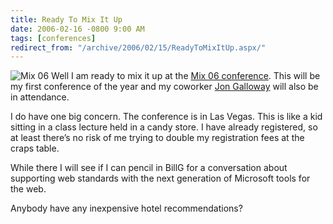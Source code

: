 ```yaml
---
title: Ready To Mix It Up
date: 2006-02-16 -0800 9:00 AM
tags: [conferences]
redirect_from: "/archive/2006/02/15/ReadyToMixItUp.aspx/"
---
```


![Mix 06](https://haacked.com/images/MixLogo.jpg) Well I am ready to mix
it up at the [Mix 06 conference](http://mix06.com/ "Mix 06 Conference").
This will be my first conference of the year and my coworker [Jon
Galloway](http://weblogs.asp.net/jgalloway/ "Jon Galloway's Blog") will
also be in attendance.

I do have one big concern. The conference is in Las Vegas. This is like
a kid sitting in a class lecture held in a candy store. I have already
registered, so at least there’s no risk of me trying to double my
registration fees at the craps table.

While there I will see if I can pencil in BillG for a conversation about
supporting web standards with the next generation of Microsoft tools for
the web.

Anybody have any inexpensive hotel recommendations?

